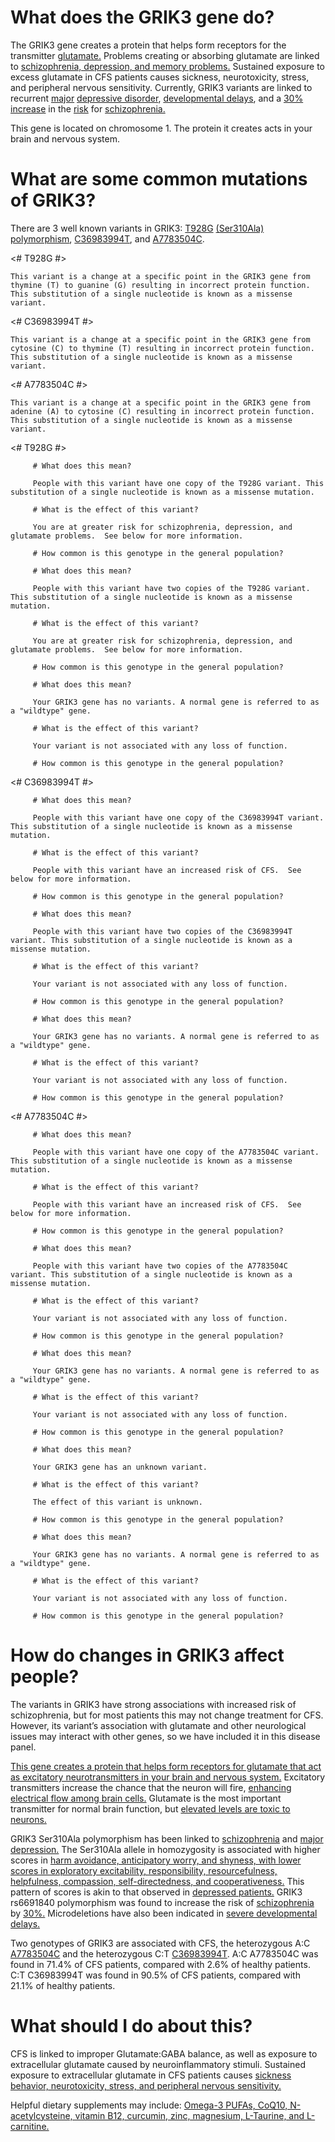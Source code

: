 # What does the GRIK3 gene do?

The GRIK3 gene creates a protein that helps form receptors for the transmitter [glutamate.](https://www.nimh.nih.gov/health/educational-resources/brain-basics/brain-basics.shtml)  Problems creating or absorbing glutamate are linked to [schizophrenia, depression, and memory problems.](https://www.nimh.nih.gov/health/educational-resources/brain-basics/brain-basics.shtml)  Sustained exposure to excess glutamate in CFS patients causes sickness, neurotoxicity, stress, and peripheral nervous sensitivity.  Currently, GRIK3 variants are linked to recurrent [major](https://www.ncbi.nlm.nih.gov/pubmed/16958029) [depressive disorder](https://www.ncbi.nlm.nih.gov/pubmed/19221446/), [developmental delays](https://www.ncbi.nlm.nih.gov/pubmed/24449200/), and a [30% increase](https://www.ncbi.nlm.nih.gov/pubmed/25054019?dopt=Abstract) in the [risk](https://www.ncbi.nlm.nih.gov/pubmed/11986986) for [schizophrenia.](https://www.ncbi.nlm.nih.gov/pubmed/19921975/)

This gene is located on chromosome 1.  The protein it creates acts in your brain and nervous system.

<TissueList brain   />

<GeneAnalysis gene="GRIK3" interval="NC000001_1.11:g.1111_9999"> 

# What are some common mutations of GRIK3?
 
There are 3 well known variants in GRIK3: [T928G](https://www.ncbi.nlm.nih.gov/gene?Db=gene&Cmd=ShowDetailView&TermToSearch=2899) [(Ser310Ala)](https://www.ncbi.nlm.nih.gov/pubmed/11986986) [polymorphism](https://www.ncbi.nlm.nih.gov/pubmed/25054019?dopt=Abstract), [C36983994T](https://www.ncbi.nlm.nih.gov/pubmed/27835969), and [A7783504C](https://www.ncbi.nlm.nih.gov/pubmed/26859813).

<# T928G #>
  <Variant hgvs="NC000001_1.11:g.2222T>G" name="T928G"> 

    This variant is a change at a specific point in the GRIK3 gene from thymine (T) to guanine (G) resulting in incorrect protein function.  This substitution of a single nucleotide is known as a missense variant.
 
</Variant>
<# C36983994T #>
  <Variant hgvs="NC_000001.11:g.36983994C>T" name="C36983994T"> 

    This variant is a change at a specific point in the GRIK3 gene from cytosine (C) to thymine (T) resulting in incorrect protein function.  This substitution of a single nucleotide is known as a missense variant.

</Variant>
 
<# A7783504C #>
  <Variant hgvs="NC_000002.11:g.7783504A>C" name="A7783504C"> 

    This variant is a change at a specific point in the GRIK3 gene from adenine (A) to cytosine (C) resulting in incorrect protein function.  This substitution of a single nucleotide is known as a missense variant.

</Variant>
<# T928G #>
  <Genotype hgvs="NC000001_1.11:g.[2222T>G];[2222=]" name="T928G"> 

         # What does this mean?
 
         People with this variant have one copy of the T928G variant. This substitution of a single nucleotide is known as a missense mutation.

         # What is the effect of this variant?

         You are at greater risk for schizophrenia, depression, and glutamate problems.  See below for more information.

         # How common is this genotype in the general population?

   <piechart percentage=43 />
  </Genotype>
  <Genotype hgvs="NC000001_1.11:g.[2222T>G];[2222T>G]" name="T928G"> 
 
         # What does this mean?

         People with this variant have two copies of the T928G variant. This substitution of a single nucleotide is known as a missense mutation.

         # What is the effect of this variant?

         You are at greater risk for schizophrenia, depression, and glutamate problems.  See below for more information.

         # How common is this genotype in the general population?

   <piechart percentage=19.9 />
  </Genotype>
  <Genotype hgvs="NC000001_1.11:g.[2222=];[2222=]" name="T928G"> 
 
         # What does this mean?

         Your GRIK3 gene has no variants. A normal gene is referred to as a "wildtype" gene.

         # What is the effect of this variant?

         Your variant is not associated with any loss of function.

         # How common is this genotype in the general population?

   <piechart percentage=37.1 />
  </Genotype>
<# C36983994T #>
  <Genotype hgvs="NC_000002.11:g[7783504A>C];[7783504=]" name=""> 

         # What does this mean?
 
         People with this variant have one copy of the C36983994T variant. This substitution of a single nucleotide is known as a missense mutation.

         # What is the effect of this variant?

         People with this variant have an increased risk of CFS.  See below for more information.

         # How common is this genotype in the general population?

   <piechart percentage=15.8 />
  </Genotype>
  <Genotype hgvs="NC_000002.11:g[7783504A>C];[7783504A>C]" name=""> 
 
         # What does this mean?

         People with this variant have two copies of the C36983994T variant. This substitution of a single nucleotide is known as a missense mutation.

         # What is the effect of this variant?

         Your variant is not associated with any loss of function.

         # How common is this genotype in the general population?

   <piechart percentage=4.7 />
  </Genotype>
  <Genotype hgvs="NC_000002.11:g[7783504=];[7783504=]" name=""> 
 
         # What does this mean?

         Your GRIK3 gene has no variants. A normal gene is referred to as a "wildtype" gene.

         # What is the effect of this variant?

         Your variant is not associated with any loss of function.

         # How common is this genotype in the general population?

   <piechart percentage=79.5 />
  </Genotype>
<# A7783504C #>
  <Genotype hgvs="NC_000001.11:g.[36983994C>T];[36983994=]" name=""> 

         # What does this mean?
 
         People with this variant have one copy of the A7783504C variant. This substitution of a single nucleotide is known as a missense mutation.

         # What is the effect of this variant?

         People with this variant have an increased risk of CFS.  See below for more information.

         # How common is this genotype in the general population?

   <piechart percentage=1.8 />
  </Genotype>
  <Genotype hgvs="NC_000001.11:g.[36983994C>T];[36983994C>T]" name=""> 
 
         # What does this mean?

         People with this variant have two copies of the A7783504C variant. This substitution of a single nucleotide is known as a missense mutation.

         # What is the effect of this variant?

         Your variant is not associated with any loss of function.

         # How common is this genotype in the general population?

   <piechart percentage=0.5 />
  </Genotype>
  <Genotype hgvs="NC_000001.11:g.[36983994=];[36983994=]" name=""> 
 
         # What does this mean?

         Your GRIK3 gene has no variants. A normal gene is referred to as a "wildtype" gene.

         # What is the effect of this variant?

         Your variant is not associated with any loss of function.

         # How common is this genotype in the general population?

   <piechart percentage=97.8 />
  </Genotype>
  <Genotype hgvs="unknown"> 
 
         # What does this mean?

         Your GRIK3 gene has an unknown variant.

         # What is the effect of this variant?

         The effect of this variant is unknown.

         # How common is this genotype in the general population?

   <piechart percentage=0 />
  </Genotype>
  <Genotype hgvs="wildtype">
 
         # What does this mean?

         Your GRIK3 gene has no variants. A normal gene is referred to as a "wildtype" gene.

         # What is the effect of this variant?

         Your variant is not associated with any loss of function.

         # How common is this genotype in the general population?

   <piechart percentage=37.1 />
  </Genotype>
</GeneAnalysis>



# How do changes in GRIK3 affect people?

The variants in GRIK3 have strong associations with increased risk of schizophrenia, but for most patients this may not change treatment for CFS.  However, its variant’s association with glutamate and other neurological issues may interact with other genes, so we have included it in this disease panel.

[This gene creates a protein that helps form receptors for glutamate that act as excitatory neurotransmitters in your brain and nervous system.](https://www.ncbi.nlm.nih.gov/gene?Db=gene&Cmd=ShowDetailView&TermToSearch=2899)  Excitatory transmitters increase the chance that the neuron will fire, [enhancing electrical flow among brain cells.](https://www.nimh.nih.gov/health/educational-resources/brain-basics/brain-basics.shtml)  Glutamate is the most important transmitter for normal brain function, but [elevated levels are toxic to neurons.](https://www.ncbi.nlm.nih.gov/books/NBK10807/) 

GRIK3 Ser310Ala polymorphism has been linked to [schizophrenia](https://www.ncbi.nlm.nih.gov/pubmed/19921975/) and [major depression.](https://www.ncbi.nlm.nih.gov/pubmed/16958029)  The Ser310Ala allele in homozygosity is associated with higher scores in [harm avoidance, anticipatory worry, and shyness, with lower scores in exploratory excitability, responsibility, resourcefulness, helpfulness, compassion, self-directedness, and cooperativeness.](https://www.ncbi.nlm.nih.gov/pubmed/19221446/) This pattern of scores is akin to that observed in [depressed patients.](https://www.ncbi.nlm.nih.gov/pubmed/19221446/)  GRIK3 rs6691840 polymorphism was found to increase the risk of [schizophrenia](https://www.ncbi.nlm.nih.gov/pubmed/19921975/) by [30%.](https://www.ncbi.nlm.nih.gov/pubmed/25054019?dopt=Abstract)  Microdeletions have also been indicated in [severe developmental delays.](https://www.ncbi.nlm.nih.gov/pubmed/24449200/)

Two genotypes of GRIK3 are associated with CFS, the heterozygous A:C [A7783504C](https://www.ncbi.nlm.nih.gov/pubmed/26859813) and the heterozygous C:T [C36983994T](https://www.ncbi.nlm.nih.gov/pubmed/27835969). A:C A7783504C was found in 71.4% of CFS patients, compared with 2.6% of healthy patients.  C:T C36983994T was found in 90.5% of CFS patients, compared with 21.1% of healthy patients.

# What should I do about this?

CFS is linked to improper Glutamate:GABA balance, as well as exposure to extracellular glutamate caused by neuroinflammatory stimuli.  Sustained exposure to extracellular glutamate in CFS patients causes [sickness behavior, neurotoxicity, stress, and peripheral nervous sensitivity.](https://www.ncbi.nlm.nih.gov/pmc/articles/PMC5314655/)

Helpful dietary supplements may include:  [Omega-3 PUFAs, CoQ10, N-acetylcysteine, vitamin B12, curcumin, zinc, magnesium, L-Taurine, and L-carnitine.](https://www.ncbi.nlm.nih.gov/pmc/articles/PMC5314655/)  

<symptoms depression stress problems with thinking or memory brain fog pain />
